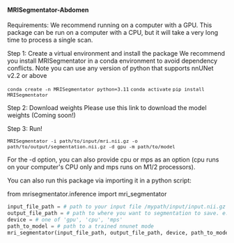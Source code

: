 #### **MRISegmentator-Abdomen**

Requirements: We recommend running on a computer with a GPU. This package can be run on a computer with a CPU, but it will take a very long time to process a single scan.

Step 1: Create a virtual environment and install the package
We recommend you install MRISegmentator in a conda environment to avoid dependency conflicts. Note you can use any version of python that supports nnUNet v2.2 or above

<font size="2"> `conda create -n MRISegmentator python=3.11` </font>
<font size="2"> `conda activate` </font>
<font size="2"> `pip install MRISegmentator` </font>

Step 2: Download weights
Please use this link to download the model weights (Coming soon!)

Step 3: Run!

<font size="2"> `MRISegmentator -i path/to/input/mri.nii.gz -o path/to/output/segmentation.nii.gz -d gpu -m path/to/model` </font>

For the -d option, you can also provide cpu or mps as an option (cpu runs on your computer's CPU only and mps runs on M1/2 processors).

You can also run this package via importing it in a python script:

from mrisegmentator.inference import mri_segmentator

```python
input_file_path = # path to your input file /mypath/input/input.nii.gz
output_file_path = # path to where you want to segmentation to save. e.g. /mypath/result/out.nii.gz
device = # one of 'gpu', 'cpu', 'mps'
path_to_model = # path to a trained nnunet mode
mri_segmentator(input_file_path, output_file_path, device, path_to_model)
```

